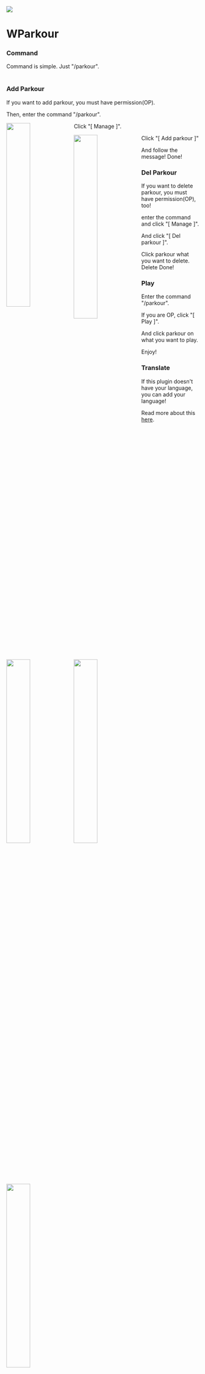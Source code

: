 <img src="https://raw.githubusercontent.com/mcsim415/WParkour/main/parkour.png"></img></BR>
# WParkour

### Command
Command is simple. Just "/parkour". </BR></BR>

### Add Parkour
If you want to add parkour, you must have permission(OP).

Then, enter the command "/parkour".

<img src="https://user-images.githubusercontent.com/48672862/128593280-5c0adb2f-7db8-4c4d-84d5-44447865d537.png" width="35%" style="float: left;"></img>

Click "[ Manage ]".


<img src="https://user-images.githubusercontent.com/48672862/128593349-778bbcaa-095e-48b8-9dfd-f55b6ce7a2d7.png" width="35%" style="float: left;"></img>

Click "[ Add parkour ]"

And follow the message! Done!

### Del Parkour
If you want to delete parkour, you must have permission(OP), too!

enter the command and click "[ Manage ]".

And click "[ Del parkour ]".

<img src="https://user-images.githubusercontent.com/48672862/128593349-778bbcaa-095e-48b8-9dfd-f55b6ce7a2d7.png" width="35%" style="float: left;"></img>

<img src="https://user-images.githubusercontent.com/48672862/128593859-01979fb7-46b9-44f2-9f07-b40c69ac4a37.png" width="35%" style="float: left;"></img>

Click parkour what you want to delete. Delete Done!

### Play
Enter the command "/parkour".

If you are OP, click "[ Play ]".

And click parkour on what you want to play.

<img src="https://user-images.githubusercontent.com/48672862/128593985-a70e16d3-21d7-4ddb-8738-67927ca9db55.png" width="35%" style="float: left;"></img>

Enjoy!

### Translate
If this plugin doesn't have your language, you can add your language!

Read more about this <a href="https://github.com/mcsim415/WParkour/wiki/Translate-plugin">here</a>.